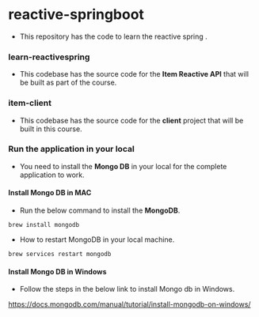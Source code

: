 # reactive-springboot

- This repository has the code to learn the reactive spring .

### learn-reactivespring

- This codebase has the source code for the **Item Reactive API** that will be built as part of the course.

### item-client

- This codebase has the source code for the **client** project that will be built in this course.

### Run the application in your local

- You need to install the **Mongo DB** in your local for the complete application to work.

#### Install Mongo DB in MAC

- Run the below command to install the **MongoDB**.

```
brew install mongodb
```

-  How to restart MongoDB in your local machine.

```
brew services restart mongodb
```

#### Install Mongo DB in Windows

- Follow the steps in the below link to install Mongo db in Windows. 

https://docs.mongodb.com/manual/tutorial/install-mongodb-on-windows/

